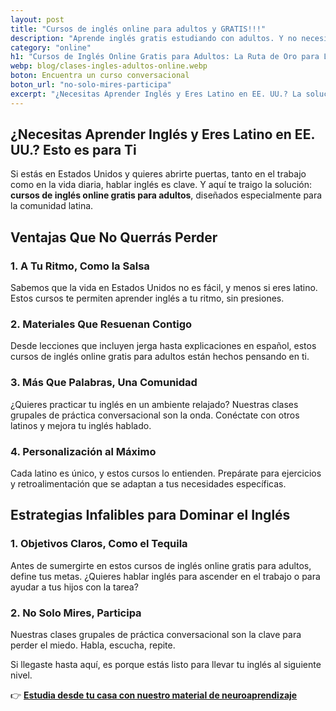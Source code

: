 ```yaml
---
layout: post
title: "Cursos de inglés online para adultos y GRATIS!!!"
description: "Aprende inglés gratis estudiando con adultos. Y no necesitas salir de casa. ¡Haz tu curso online! Entra y lee cómo hacerlo"
category: "online"
h1: "Cursos de Inglés Online Gratis para Adultos: La Ruta de Oro para Latinos en EE. UU."
webp: blog/clases-ingles-adultos-online.webp
boton: Encuentra un curso conversacional
boton_url: "no-solo-mires-participa"
excerpt: "¿Necesitas Aprender Inglés y Eres Latino en EE. UU.? La solución: **cursos de inglés online gratis para adultos**"
---
```

## ¿Necesitas Aprender Inglés y Eres Latino en EE. UU.? Esto es para Ti

Si estás en Estados Unidos y quieres abrirte puertas, tanto en el trabajo como en la vida diaria, hablar inglés es clave. Y aquí te traigo la solución: **cursos de inglés online gratis para adultos**, diseñados especialmente para la comunidad latina.

## Ventajas Que No Querrás Perder

### 1. A Tu Ritmo, Como la Salsa

Sabemos que la vida en Estados Unidos no es fácil, y menos si eres latino. Estos cursos te permiten aprender inglés a tu ritmo, sin presiones.

### 2. Materiales Que Resuenan Contigo

Desde lecciones que incluyen jerga hasta explicaciones en español, estos cursos de inglés online gratis para adultos están hechos pensando en ti.

### 3. Más Que Palabras, Una Comunidad

¿Quieres practicar tu inglés en un ambiente relajado? Nuestras clases grupales de práctica conversacional son la onda. Conéctate con otros latinos y mejora tu inglés hablado.

### 4. Personalización al Máximo

Cada latino es único, y estos cursos lo entienden. Prepárate para ejercicios y retroalimentación que se adaptan a tus necesidades específicas.

## Estrategias Infalibles para Dominar el Inglés

### 1. Objetivos Claros, Como el Tequila

Antes de sumergirte en estos cursos de inglés online gratis para adultos, define tus metas. ¿Quieres hablar inglés para ascender en el trabajo o para ayudar a tus hijos con la tarea?

### 2. No Solo Mires, Participa

Nuestras clases grupales de práctica conversacional son la clave para perder el miedo. Habla, escucha, repite.

Si llegaste hasta aquí, es porque estás listo para llevar tu inglés al siguiente nivel.

👉 **[Estudia desde tu casa con nuestro material de neuroaprendizaje]({{site.baseurl}}/clases-en-linea)**
